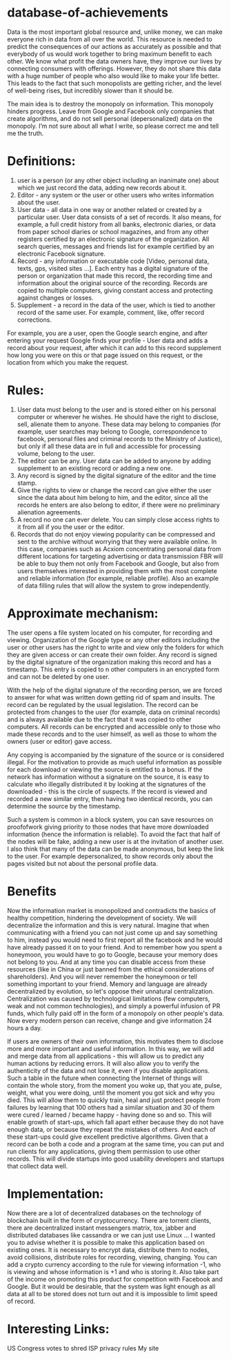 # database-of-achievements


﻿Data is the most important global resource and, unlike money, we can make everyone rich in data from all over the world. This resource is needed to predict the consequences of our actions as accurately as possible and that everybody of us would work together to bring maximum benefit to each other. We know what profit the data owners have, they improve our lives by connecting consumers with offerings. However, they do not share this data with a huge number of people who also would like to make your life better. This leads to the fact that such monopolists are getting richer, and the level of well-being rises, but incredibly slower than it should be.


The main idea is to destroy the monopoly on information. This monopoly hinders progress. Leave from Google and Facebook only companies that create algorithms, and do not sell personal (depersonalized) data on the monopoly. I’m not sure about all what I write, so please correct me and tell me the truth.


# Definitions:
1. user is a person (or any other object including an inanimate one) about which we just record the data, adding new records about it.
2. Editor - any system or the user or other users who writes information about the user.
3. User data - all data in one way or another related or created by a particular user. User data consists of a set of records. It also means, for example, a full credit history from all banks, electronic diaries, or data from paper school diaries or school magazines, and from any other registers certified by an electronic signature of the organization. All search queries, messages and friends list for example certified by an electronic Facebook signature.
4. Record - any information or executable code [Video, personal data, texts, gps, visited sites ...]. Each entry has a digital signature of the person or organization that made this record, the recording time and information about the original source of the recording. Records are copied to multiple computers, giving constant access and protecting against changes or losses.
5. Supplement - a record in the data of the user, which is tied to another record of the same user. For example, comment, like, offer record corrections.


For example, you are a user, open the Google search engine, and after entering your request Google finds your profile - User data and adds a record about your request, after which it can add to this record supplement how long you were on this or that page issued on this request, or the location from which you make the request.


# Rules:


1. User data must belong to the user and is stored either on his personal computer or wherever he wishes. He should have the right to disclose, sell, alienate them to anyone. These data may belong to companies (for example, user searches may belong to Google, correspondence to facebook, personal files and criminal records to the Ministry of Justice), but only if all these data are in full and accessible for processing volume, belong to the user.
2. The editor can be any. User data can be added to anyone by adding supplement to an existing record or adding a new one.
3. Any record is signed by the digital signature of the editor and the time stamp.
4. Give the rights to view or change the record can give either the user since the data about him belong to him, and the editor, since all the records he enters are also belong to editor, if there were no preliminary alienation agreements.
5. A record no one can ever delete. You can simply close access rights to it from all if you the user or the editor.
6. Records that do not enjoy viewing popularity can be compressed and sent to the archive without worrying that they were available online.
In this case, companies such as Acxiom concentrating personal data from different locations for targeting advertising or data transmission FBR will be able to buy them not only from Facebook and Google, but also from users themselves interested in providing them with the most complete and reliable information (for example, reliable profile). Also an example of data filling rules that will allow the system to grow independently.




# Approximate mechanism:


The user opens a file system located on his computer, for recording and viewing. Organization of the Google type or any other editors including the user or other users has the right to write and view only the folders for which they are given access or can create their own folder. Any record is signed by the digital signature of the organization making this record and has a timestamp. This entry is copied to n other computers in an encrypted form and can not be deleted by one user.


With the help of the digital signature of the recording person, we are forced to answer for what was written down getting rid of spam and insults. The record can be regulated by the usual legislation. The record can be protected from changes to the user (for example, data on criminal records) and is always available due to the fact that it was copied to other computers. All records can be encrypted and accessible only to those who made these records and to the user himself, as well as those to whom the owners (user or editor) gave access.


Any copying is accompanied by the signature of the source or is considered illegal. For the motivation to provide as much useful information as possible for each download or viewing the source is entitled to a bonus. If the network has information without a signature on the source, it is easy to calculate who illegally distributed it by looking at the signatures of the downloaded - this is the circle of suspects. If the record is viewed and recorded a new similar entry, then having two identical records, you can determine the source by the timestamp.


Such a system is common in a block system, you can save resources on proofofwork giving priority to those nodes that have more downloaded information (hence the information is reliable). To avoid the fact that half of the nodes will be fake, adding a new user is at the invitation of another user. I also think that many of the data can be made anonymous, but keep the link to the user. For example depersonalized, to show records only about the pages visited but not about the personal profile data.




# Benefits


Now the information market is monopolized and contradicts the basics of healthy competition, hindering the development of society.
We will decentralize the information and this is very natural. Imagine that when communicating with a friend you can not just come up and say something to him, instead you would need to first report all the facebook and he would have already passed it on to your friend. And to remember how you spent a honeymoon, you would have to go to Google, because your memory does not belong to you. And at any time you can disable access from these resources (like in China or just banned from the ethical considerations of shareholders). And you will never remember the honeymoon or tell something important to your friend. Memory and language are already decentralized by evolution, so let's oppose their unnatural centralization. Centralization was caused by technological limitations (few computers, weak and not common technologies), and simply a powerful infusion of PR funds, which fully paid off in the form of a monopoly on other people's data. Now every modern person can receive, change and give information 24 hours a day.


If users are owners of their own information, this motivates them to disclose more and more important and useful information. In this way, we will add and merge data from all applications - this will allow us to predict any human actions by reducing errors. It will also allow you to verify the authenticity of the data and not lose it, even if you disable applications.
Such a table in the future when connecting the Internet of things will contain the whole story, from the moment you woke up, that you ate, pulse, weight, what you were doing, until the moment you got sick and why you died. This will allow them to quickly train, heal and just protect people from failures by learning that 100 others had a similar situation and 30 of them were cured / learned / became happy - having done so and so.
This will enable growth of start-ups, which fall apart either because they do not have enough data, or because they repeat the mistakes of others. And each of these start-ups could give excellent predictive algorithms.
Given that a record can be both a code and a program at the same time, you can put and run clients for any applications, giving them permission to use other records. This will divide startups into good usability developers and startups that collect data well.


# Implementation:

Now there are a lot of decentralized databases on the technology of blockchain built in the form of cryptocurrency. There are torrent clients, there are decentralized instant messengers matrix, tox, jabber and distributed databases like cassandra or we can just use Linux ... I wanted you to advise whether it is possible to make this application based on existing ones. It is necessary to encrypt data, distribute them to nodes, avoid collisions, distribute roles for recording, viewing, changing. You can add a crypto currency according to the rule for viewing information -1, who is viewing and whose information is +1 and who is storing it. Also take part of the income on promoting this product for competition with Facebook and Google. But it would be desirable, that the system was light enough as all data at all to be stored does not turn out and it is impossible to limit speed of record.






# Interesting Links:
US Congress votes to shred ISP privacy rules
My site
